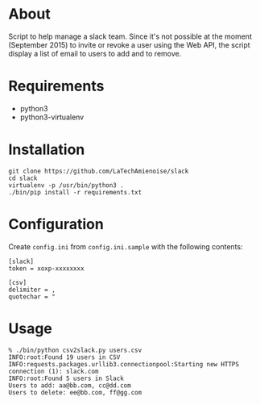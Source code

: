 # About

Script to help manage a slack team. Since it's not possible at the moment (September 2015) to invite or revoke a user
using the Web API, the script display a list of email to users to add and to remove.
 

# Requirements

  * python3
  * python3-virtualenv

# Installation

    git clone https://github.com/LaTechAmienoise/slack
    cd slack
    virtualenv -p /usr/bin/python3 .
    ./bin/pip install -r requirements.txt

# Configuration

Create ``config.ini`` from ``config.ini.sample`` with the following contents:
  
    [slack]
    token = xoxp-xxxxxxxx
    
    [csv]
    delimiter = ,
    quotechar = "

# Usage

    % ./bin/python csv2slack.py users.csv
    INFO:root:Found 19 users in CSV
    INFO:requests.packages.urllib3.connectionpool:Starting new HTTPS connection (1): slack.com
    INFO:root:Found 5 users in Slack
    Users to add: aa@bb.com, cc@dd.com 
    Users to delete: ee@bb.com, ff@gg.com

